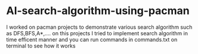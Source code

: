 # AI-search-algorithm-using-pacman

I worked on pacman projects to demonstrate various search algorithm such as DFS,BFS,A*,....
on this projects I tried to implement search algorithm in time efficent manner and you can run commands in commands.txt on terminal to see how it works 

